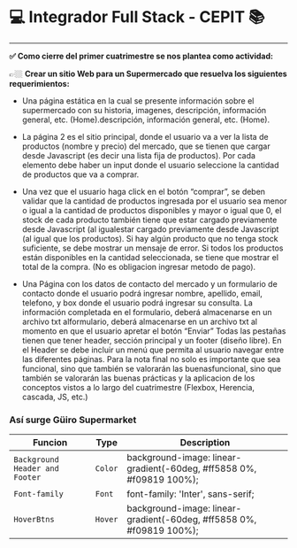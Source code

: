<h1> 	&#128187;  Integrador Full Stack - CEPIT 	&#128218;</h1>
<hr>

<b> ✅ Como cierre del primer cuatrimestre se nos plantea como actividad:</b>


👉🏼  <b>Crear un sitio Web para un Supermercado que
resuelva los siguientes requerimientos:</b> 
-  Una página estática en la cual se presente información
sobre el supermercado con su historia, imagenes,
descripción, información general, etc. (Home).descripción, información general, etc. (Home).
- La página 2 es el sitio principal, donde el usuario va a
ver la lista de productos (nombre y precio) del mercado,
que se tienen que cargar desde Javascript (es decir una
lista fija de productos). Por cada elemento debe haber un
input donde el usuario seleccione la cantidad de
productos que va a comprar.

- Una vez que el usuario haga click en el botón
“comprar”, se deben validar que la cantidad de
productos ingresada por el usuario sea menor o igual a
la cantidad de productos disponibles y mayor o igual
que 0, el stock de cada producto también tiene que
estar cargado previamente desde Javascript (al igualestar cargado previamente desde Javascript (al igual
que los productos).
Si hay algún producto que no tenga stock suficiente, se
debe mostrar un mensaje de error. Si todos los
productos están disponibles en la cantidad
seleccionada, se tiene que mostrar el total de la
compra. (No es obligacion ingresar metodo de pago).

- Una Página con los datos de contacto del
mercado y un formulario de contacto donde el
usuario podrá ingresar nombre, apellido, email,
telefono, y box donde el usuario podrá ingresar su
consulta. La información completada en el
formulario, deberá almacenarse en un archivo txt alformulario, deberá almacenarse en un archivo txt al
momento en que el usuario apretar el botón
“Enviar”
Todas las pestañas tienen que tener header, sección
principal y un footer (diseño libre).
En el Header se debe incluir un menú que permita al
usuario navegar entre las diferentes páginas.
Para la nota final no solo es importante que sea
funcional, sino que también se valorarán las buenasfuncional, sino que también se valorarán las buenas
prácticas y la aplicacion de los conceptos vistos a lo
largo del cuatrimestre (Flexbox, Herencia, cascada,
JS, etc.)

<h3> Así surge Güiro Supermarket </h3>


| Funcion  | Type | Description      |
|----------|------|-------------|
| `Background Header and Footer`    | `Color`   | background-image: linear-gradient(-60deg, #ff5858 0%, #f09819 100%);     |
| `Font-family`     | `Font`  | font-family: 'Inter', sans-serif; |
| `HoverBtns`      | `Hover`    | background-image: linear-gradient(-60deg, #ff5858 0%, #f09819 100%);    |


